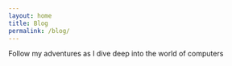 ```yaml
---
layout: home
title: Blog
permalink: /blog/
---
```


Follow my adventures as I dive deep into the world of computers
